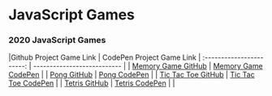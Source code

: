 # JavaScript Games


### 2020 JavaScript Games
|Github Project Game Link  | CodePen Project Game Link   |
:------------------ -----: | --------------------------- |
| [Memory Game GitHub]() | [Memory Game CodePen]()  |
| [Pong GitHub]() | [Pong CodePen]() |
| [Tic Tac Toe GitHub]()   | [Tic Tac Toe CodePen]() |
| [Tetris GitHub]() | [Tetris CodePen]() |
|   